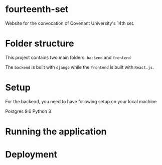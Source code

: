 # fourteenth-set
Website for the convocation of Covenant University's 14th set.

# Folder structure
This project contains two main folders: `backend` and `frontend`

The `backend` is built with `django` while the `frontend` is built with `React.js`.

# Setup
For the backend, you need to have following setup on your local machine

Postgres 9.6
Python 3


# Running the application

# Deployment 